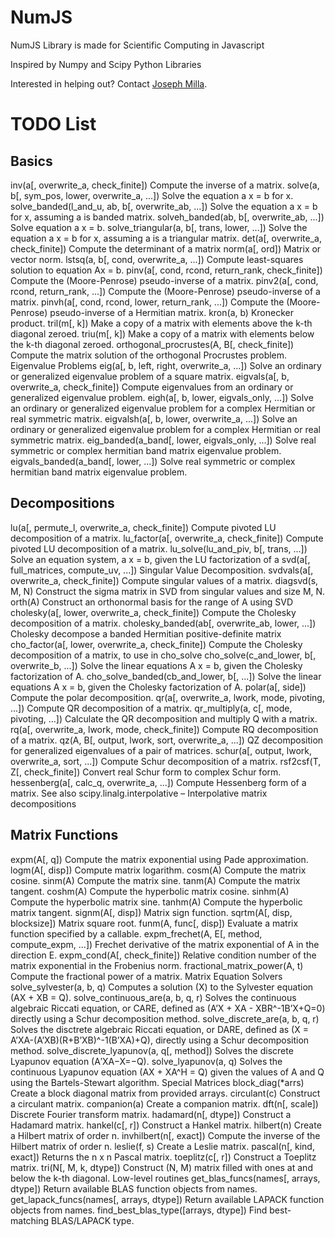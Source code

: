 # NumJS
NumJS Library is made for Scientific Computing in Javascript

Inspired by Numpy and Scipy Python Libraries

Interested in helping out? Contact [Joseph Milla](https://twitter.com/josephmilla).

# TODO List
## Basics
inv(a[, overwrite_a, check_finite])	Compute the inverse of a matrix.
solve(a, b[, sym_pos, lower, overwrite_a, ...])	Solve the equation a x = b for x.
solve_banded(l_and_u, ab, b[, overwrite_ab, ...])	Solve the equation a x = b for x, assuming a is banded matrix.
solveh_banded(ab, b[, overwrite_ab, ...])	Solve equation a x = b.
solve_triangular(a, b[, trans, lower, ...])	Solve the equation a x = b for x, assuming a is a triangular matrix.
det(a[, overwrite_a, check_finite])	Compute the determinant of a matrix
norm(a[, ord])	Matrix or vector norm.
lstsq(a, b[, cond, overwrite_a, ...])	Compute least-squares solution to equation Ax = b.
pinv(a[, cond, rcond, return_rank, check_finite])	Compute the (Moore-Penrose) pseudo-inverse of a matrix.
pinv2(a[, cond, rcond, return_rank, ...])	Compute the (Moore-Penrose) pseudo-inverse of a matrix.
pinvh(a[, cond, rcond, lower, return_rank, ...])	Compute the (Moore-Penrose) pseudo-inverse of a Hermitian matrix.
kron(a, b)	Kronecker product.
tril(m[, k])	Make a copy of a matrix with elements above the k-th diagonal zeroed.
triu(m[, k])	Make a copy of a matrix with elements below the k-th diagonal zeroed.
orthogonal_procrustes(A, B[, check_finite])	Compute the matrix solution of the orthogonal Procrustes problem.
Eigenvalue Problems
eig(a[, b, left, right, overwrite_a, ...])	Solve an ordinary or generalized eigenvalue problem of a square matrix.
eigvals(a[, b, overwrite_a, check_finite])	Compute eigenvalues from an ordinary or generalized eigenvalue problem.
eigh(a[, b, lower, eigvals_only, ...])	Solve an ordinary or generalized eigenvalue problem for a complex Hermitian or real symmetric matrix.
eigvalsh(a[, b, lower, overwrite_a, ...])	Solve an ordinary or generalized eigenvalue problem for a complex Hermitian or real symmetric matrix.
eig_banded(a_band[, lower, eigvals_only, ...])	Solve real symmetric or complex hermitian band matrix eigenvalue problem.
eigvals_banded(a_band[, lower, ...])	Solve real symmetric or complex hermitian band matrix eigenvalue problem.

## Decompositions
lu(a[, permute_l, overwrite_a, check_finite])	Compute pivoted LU decomposition of a matrix.
lu_factor(a[, overwrite_a, check_finite])	Compute pivoted LU decomposition of a matrix.
lu_solve(lu_and_piv, b[, trans, ...])	Solve an equation system, a x = b, given the LU factorization of a
svd(a[, full_matrices, compute_uv, ...])	Singular Value Decomposition.
svdvals(a[, overwrite_a, check_finite])	Compute singular values of a matrix.
diagsvd(s, M, N)	Construct the sigma matrix in SVD from singular values and size M, N.
orth(A)	Construct an orthonormal basis for the range of A using SVD
cholesky(a[, lower, overwrite_a, check_finite])	Compute the Cholesky decomposition of a matrix.
cholesky_banded(ab[, overwrite_ab, lower, ...])	Cholesky decompose a banded Hermitian positive-definite matrix
cho_factor(a[, lower, overwrite_a, check_finite])	Compute the Cholesky decomposition of a matrix, to use in cho_solve
cho_solve(c_and_lower, b[, overwrite_b, ...])	Solve the linear equations A x = b, given the Cholesky factorization of A.
cho_solve_banded(cb_and_lower, b[, ...])	Solve the linear equations A x = b, given the Cholesky factorization of A.
polar(a[, side])	Compute the polar decomposition.
qr(a[, overwrite_a, lwork, mode, pivoting, ...])	Compute QR decomposition of a matrix.
qr_multiply(a, c[, mode, pivoting, ...])	Calculate the QR decomposition and multiply Q with a matrix.
rq(a[, overwrite_a, lwork, mode, check_finite])	Compute RQ decomposition of a matrix.
qz(A, B[, output, lwork, sort, overwrite_a, ...])	QZ decomposition for generalized eigenvalues of a pair of matrices.
schur(a[, output, lwork, overwrite_a, sort, ...])	Compute Schur decomposition of a matrix.
rsf2csf(T, Z[, check_finite])	Convert real Schur form to complex Schur form.
hessenberg(a[, calc_q, overwrite_a, ...])	Compute Hessenberg form of a matrix.
See also
scipy.linalg.interpolative – Interpolative matrix decompositions

## Matrix Functions
expm(A[, q])	Compute the matrix exponential using Pade approximation.
logm(A[, disp])	Compute matrix logarithm.
cosm(A)	Compute the matrix cosine.
sinm(A)	Compute the matrix sine.
tanm(A)	Compute the matrix tangent.
coshm(A)	Compute the hyperbolic matrix cosine.
sinhm(A)	Compute the hyperbolic matrix sine.
tanhm(A)	Compute the hyperbolic matrix tangent.
signm(A[, disp])	Matrix sign function.
sqrtm(A[, disp, blocksize])	Matrix square root.
funm(A, func[, disp])	Evaluate a matrix function specified by a callable.
expm_frechet(A, E[, method, compute_expm, ...])	Frechet derivative of the matrix exponential of A in the direction E.
expm_cond(A[, check_finite])	Relative condition number of the matrix exponential in the Frobenius norm.
fractional_matrix_power(A, t)	Compute the fractional power of a matrix.
Matrix Equation Solvers
solve_sylvester(a, b, q)	Computes a solution (X) to the Sylvester equation (AX + XB = Q).
solve_continuous_are(a, b, q, r)	Solves the continuous algebraic Riccati equation, or CARE, defined as (A’X + XA - XBR^-1B’X+Q=0) directly using a Schur decomposition method.
solve_discrete_are(a, b, q, r)	Solves the disctrete algebraic Riccati equation, or DARE, defined as (X = A’XA-(A’XB)(R+B’XB)^-1(B’XA)+Q), directly using a Schur decomposition method.
solve_discrete_lyapunov(a, q[, method])	Solves the discrete Lyapunov equation (A′XA−X=−Q).
solve_lyapunov(a, q)	Solves the continuous Lyapunov equation (AX + XA^H = Q) given the values of A and Q using the Bartels-Stewart algorithm.
Special Matrices
block_diag(*arrs)	Create a block diagonal matrix from provided arrays.
circulant(c)	Construct a circulant matrix.
companion(a)	Create a companion matrix.
dft(n[, scale])	Discrete Fourier transform matrix.
hadamard(n[, dtype])	Construct a Hadamard matrix.
hankel(c[, r])	Construct a Hankel matrix.
hilbert(n)	Create a Hilbert matrix of order n.
invhilbert(n[, exact])	Compute the inverse of the Hilbert matrix of order n.
leslie(f, s)	Create a Leslie matrix.
pascal(n[, kind, exact])	Returns the n x n Pascal matrix.
toeplitz(c[, r])	Construct a Toeplitz matrix.
tri(N[, M, k, dtype])	Construct (N, M) matrix filled with ones at and below the k-th diagonal.
Low-level routines
get_blas_funcs(names[, arrays, dtype])	Return available BLAS function objects from names.
get_lapack_funcs(names[, arrays, dtype])	Return available LAPACK function objects from names.
find_best_blas_type([arrays, dtype])	Find best-matching BLAS/LAPACK type.
